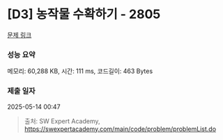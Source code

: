 # [D3] 농작물 수확하기 - 2805 

[문제 링크](https://swexpertacademy.com/main/code/problem/problemDetail.do?contestProbId=AV7GLXqKAWYDFAXB) 

### 성능 요약

메모리: 60,288 KB, 시간: 111 ms, 코드길이: 463 Bytes

### 제출 일자

2025-05-14 00:47



> 출처: SW Expert Academy, https://swexpertacademy.com/main/code/problem/problemList.do